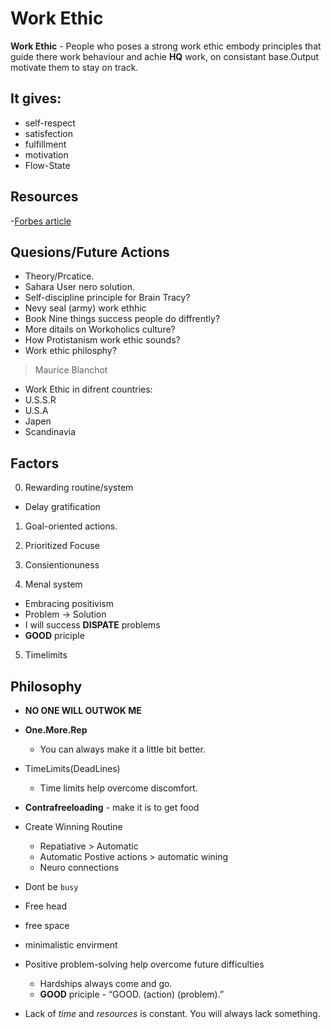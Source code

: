 # Work Ethic

**Work Ethic** - People who poses a strong work ethic embody principles that guide there work behaviour and achie **HQ** work, on consistant base.Output motivate them to stay on track.  

## It gives:

- self-respect
- satisfection
- fulfillment
- motivation
- Flow-State

## Resources
 -[Forbes article](https://www.forbes.com/sites/andyswan/2016/10/05/7-work-ethic-commandments-for-an-entrepreneur/?sh=59e60614ce6a)

## Quesions/Future Actions

-  Theory/Prcatice.
-  Sahara User nero solution.
-  Self-discipline principle for Brain Tracy?
-  Nevy seal (army) work ethhic
-  Book Nine things success people do diffrently?
-  More ditails on Workoholics culture?
-  How Protistanism work ethic sounds?
-  Work ethic philosphy?
> Maurice Blanchot 
-  Work Ethic in difrent countries:
  - U.S.S.R
  - U.S.A
  - Japen
  - Scandinavia

## Factors

0. Rewarding routine/system
 - Delay gratification

1. Goal-oriented actions.
2. Prioritized Focuse

3. Consientionuness	

4. Menal system
  - Embracing positivism
  - Problem -> Solution
  - I will success **DISPATE** problems
  - **GOOD** priciple 
5. Timelimits

## Philosophy 

- **NO ONE WILL OUTWOK ME**

- **One.More.Rep**
  - You can always make it a little bit better.

- TimeLimits(DeadLines)	
  - Time limits help overcome discomfort.

- **Contrafreeloading** - make it is to get food

- Create Winning Routine
  - Repatiative > Automatic
  - Automatic Postive actions > automatic wining
  - Neuro connections

- Dont be `busy`
 - Free head 
 - free space
 - minimalistic envirment


- Positive problem-solving help overcome future difficulties
  - Hardships always come and go.
  - **GOOD** priciple - “GOOD. (action) (problem).”

- Lack of *time* and *resources* is constant.  You will always lack something.
